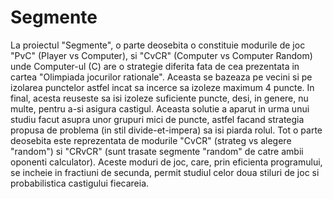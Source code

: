 # Segmente
La proiectul "Segmente", o parte deosebita o constituie modurile de joc "PvC" (Player vs Computer), si "CvCR" (Computer vs Computer Random) unde Computer-ul (C) are o strategie diferita fata de cea prezentata in cartea "Olimpiada jocurilor rationale". 
	Aceasta se bazeaza pe vecini si pe izolarea punctelor astfel incat sa incerce sa izoleze maximum 4 puncte. In final, acesta reuseste sa isi izoleze suficiente puncte, desi, in genere, nu multe, pentru a-si asigura castigul. Aceasta solutie a aparut in urma unui studiu facut asupra unor grupuri mici de puncte, astfel facand strategia propusa de problema (in stil divide-et-impera) sa isi piarda rolul.
 	Tot o parte deosebita este reprezentata de modurile "CvCR" (strateg vs alegere "random") si "CRvCR" (sunt trasate segmente "random" de catre ambii oponenti calculator). Aceste moduri de joc, care, prin eficienta programului, se incheie in fractiuni de secunda, permit studiul celor doua stiluri de joc si probabilistica castigului fiecareia.
